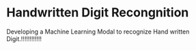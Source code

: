 # Handwritten Digit Recongnition
Developing a Machine Learning Modal to recognize Hand written Digit.!!!!!!!!!!!!